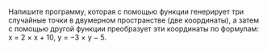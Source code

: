 Напишите программу, которая с помощью функции генерирует три случайные точки в двумерном пространстве (две координаты), 
а затем с помощью другой функции преобразует эти координаты по формулам: x = 2 × x + 10, y = −3 × y − 5.
